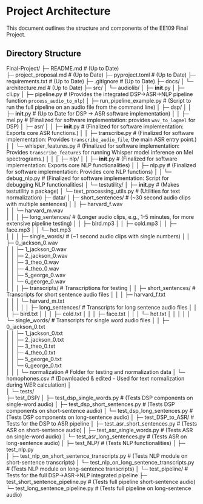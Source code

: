 # Project Architecture

This document outlines the structure and components of the EE109 Final Project.

## Directory Structure

Final-Project/
├─ README.md                            # (Up to Date)             
├─ project_proposal.md                  # (Up to Date)
├─ pyproject.toml                       # (Up to Date)
├─ requirements.txt                     # (Up to Date)
├─ .gitignore                           # (Up to Date)
├─ docs/
│   └─ architecture.md                  # (Up to Date)
├─ src/
│   └─ audiolib/
│       ├─ __init__.py
│       ├─ cli.py
│       ├─ pipeline.py                  # (Provides the integrated DSP->ASR->NLP pipeline function `process_audio_to_nlp`)
│       ├─ run_pipeline_example.py      # (Script to run the full pipeline on an audio file from the command line)
│       ├─ dsp/
│       │   ├─ __init__.py              # (Up to Date for DSP -> ASR software implementation)
│       │   ├─ mel.py                   # (Finalized for software implementation: provides `wav_to_logmel` for DSP)
│       ├─ asr/
│       │   ├─ __init__.py              # (Finalized for software implementation: Exports core ASR functions.)
│       │   ├─ transcribe.py            # (Finalized for software implementation: Provides `transcribe_audio_file`, the main ASR entry point.)
│       │   └─ whisper_features.py      # (Finalized for software implementation: Provides `transcribe_features` for running Whisper model inference on Mel spectrograms.)
│       │
│       ├─ nlp/
│       │   ├─ __init__.py              # (Finalized for software implementation: Exports core NLP functionalities)
│       │   ├─ nlp.py                   # (Finalized for software implementation: Provides core NLP functions)
│       │   └─ debug_nlp.py             # (Finalized for software implementation: Script for debugging NLP functionalities)
│       └─ testutility/
│           ├─ __init__.py              # (Makes testutility a package)
│           └─ text_processing_utils.py # (Utilities for text normalization)
├─ data/
│   ├─ short_sentences/                 # (~30 second audio clips with multiple sentences)
│   │   ├─ harvard_f.wav               
│   │   └─ harvard_m.wav                
│   │
│   ├─ long_sentences/                  # (Longer audio clips, e.g., 1-5 minutes, for more extensive pipeline testing)
│   │   ├─ bird.mp3
│   │   ├─ cold.mp3
│   │   ├─ face.mp3
│   │   └─ hot.mp3      
│   │
│   ├─ single_words/                    # (~1 second audio clips with single numbers)
│   │   ├─ 0_jackson_0.wav              
│   │   ├─ 1_jackson_0.wav              
│   │   ├─ 2_jackson_0.wav             
│   │   ├─ 3_theo_0.wav                
│   │   ├─ 4_theo_0.wav                
│   │   ├─ 5_george_0.wav              
│   │   └─ 6_george_0.wav              
│   │
│   ├─ transcripts/                     # Transcriptions for testing
│   │   ├─ short_sentences/             # Transcripts for short sentence audio files
│   │   │   ├─ harvard_f.txt           
│   │   │   └─ harvard_m.txt          
│   │   │
│   │   ├─ long_sentences/              # Transcripts for long sentence audio files
│   │   │   ├─ bird.txt
│   │   │   ├─ cold.txt
│   │   │   ├─ face.txt
│   │   │   └─ hot.txt
│   │   │
│   │   └─ single_words/               # Transcripts for single word audio files
│   │       ├─ 0_jackson_0.txt        
│   │       ├─ 1_jackson_0.txt         
│   │       ├─ 2_jackson_0.txt         
│   │       ├─ 3_theo_0.txt           
│   │       ├─ 4_theo_0.txt            
│   │       ├─ 5_george_0.txt          
│   │       └─ 6_george_0.txt         
│   │
│   └─ normalization                    # Folder for testing and normalization data
│       └─ homophones.csv               # (Downloaded & edited - Used for text normalization during WER calculation)
│       
│
└─ tests/  
    ├─ test_DSP/
    │   ├─ test_dsp_single_words.py     # (Tests DSP components on single-word audio) 
    │   ├─ test_dsp_short_sentences.py  # (Tests DSP components on short-sentence audio) 
    │   └─ test_dsp_long_sentences.py   # (Tests DSP components on long-sentence audio)
    │
    ├─ test_DSP_to_ASR/                 # Tests for the DSP to ASR pipeline 
    │   ├─ test_asr_short_sentences.py  # (Tests ASR on short-sentence audio) 
    │   ├─ test_asr_single_words.py     # (Tests ASR on single-word audio) 
    │   └─ test_asr_long_sentences.py   # (Tests ASR on long-sentence audio)
    │
    ├─ test_NLP/                                     # (Tests NLP functionalities)
    │   ├─ test_nlp.py                              
    │   ├─ test_nlp_on_short_sentence_transcripts.py # (Tests NLP module on short-sentence transcripts)
    │   └─ test_nlp_on_long_sentence_transcripts.py  # (Tests NLP module on long-sentence transcripts)
    │
    └─ test_pipeline/                      # Tests for the full DSP->ASR->NLP integrated pipeline
        ├─ test_short_sentence_pipeline.py # (Tests full pipeline short-sentence audio)
        └─ test_long_sentence_pipeline.py  # (Tests full pipeline on long-sentence audio)
